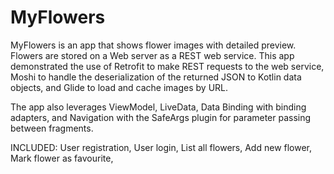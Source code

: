 # MyFlowers

MyFlowers is an app that shows flower images with detailed preview. Flowers are stored on a Web server as a REST web service. This app demonstrated the use of Retrofit to make REST requests to the web service, Moshi to handle the deserialization of the returned JSON to Kotlin data objects, and Glide to load and cache images by URL.

The app also leverages ViewModel, LiveData, Data Binding with binding adapters, and Navigation with the SafeArgs plugin for parameter passing between fragments.

INCLUDED: 
User registration,
User login,
List all flowers,
Add new flower,
Mark flower as favourite,
